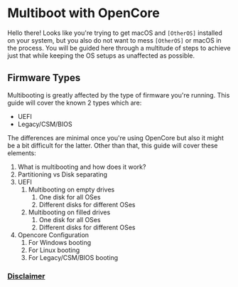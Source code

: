 # Multiboot with OpenCore

Hello there! Looks like you're trying to get macOS and `[OtherOS]` installed on your system, but you also do not want to mess `[OtherOS]` or macOS in the process. You will be guided here through a multitude of steps to achieve just that while keeping the OS setups as unaffected as possible.

## Firmware Types

Multibooting is greatly affected by the type of firmware you're running. This guide will cover the known 2 types which are:

- UEFI
- Legacy/CSM/BIOS

The differences are minimal once you're using OpenCore but also it might be a bit difficult for the latter. Other than that, this guide will cover these elements:

1. What is multibooting and how does it work?
2. Partitioning vs Disk separating
3. UEFI
   1. Multibooting on empty drives
      1. One disk for all OSes
      2. Different disks for different OSes
   2. Multibooting on filled drives
      1. One disk for all OSes
      2. Different disks for different OSes
4. Opencore Configuration
   1. For Windows booting
   2. For Linux booting
   3. For Legacy/CSM/BIOS booting

### [Disclaimer](dortania.github.io/OpenCore-Multiboot/Intro/disc.html)

